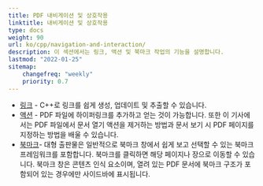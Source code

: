 ```yaml
---
title: PDF 내비게이션 및 상호작용 
linktitle: 내비게이션 및 상호작용
type: docs
weight: 90
url: ko/cpp/navigation-and-interaction/
description: 이 섹션에서는 링크, 액션 및 북마크 작업의 기능을 설명합니다.
lastmod: "2022-01-25"
sitemap:
    changefreq: "weekly"
    priority: 0.7
---
```


- [링크](/pdf/cpp/links/) - C++로 링크를 쉽게 생성, 업데이트 및 추출할 수 있습니다.
- [액션](/pdf/cpp/actions/) - PDF 파일에 하이퍼링크를 추가하고 얻는 것이 가능합니다. 또한 이 기사에서는 PDF 파일에서 문서 열기 액션을 제거하는 방법과 문서 보기 시 PDF 페이지를 지정하는 방법을 배울 수 있습니다.
- [북마크](/pdf/cpp/bookmarks/)- 대형 출판물은 일반적으로 북마크 창에서 쉽게 보고 선택할 수 있는 북마크 프레임워크를 포함합니다. 북마크를 클릭하면 해당 페이지나 장으로 이동할 수 있습니다. 북마크 창은 콘텐츠 인식 요소이며, 열려 있는 PDF 문서에 북마크 구조가 포함되어 있는 경우에만 사이드바에 표시됩니다.